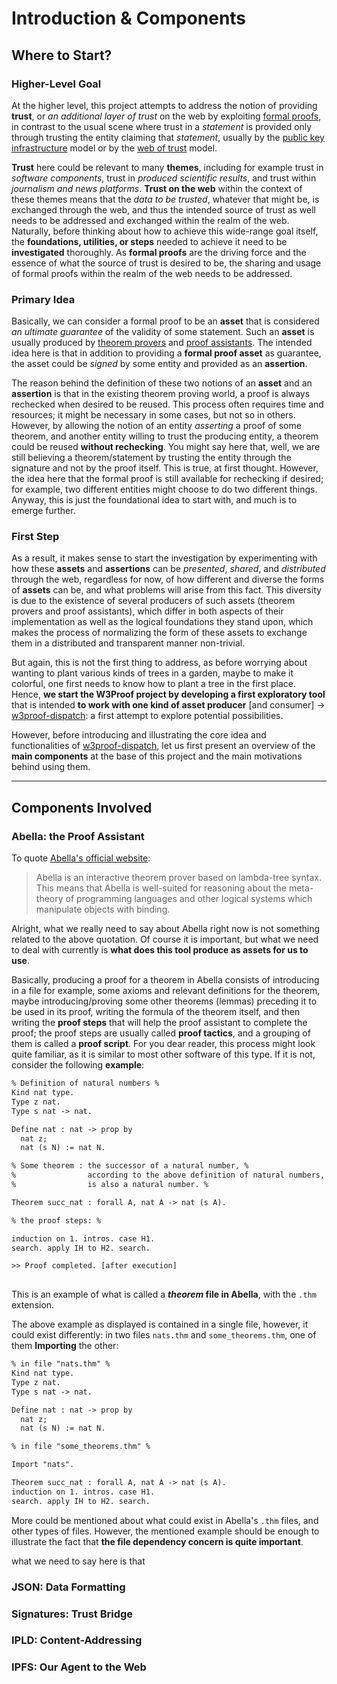 # Introduction & Components

## Where to Start?

### Higher-Level Goal

At the higher level, this project attempts to address the notion of providing **trust**, or *an additional layer of trust* on the web by exploiting [formal proofs](https://en.wikipedia.org/wiki/Formal_verification#:~:text=In%20the%20context%20of%20hardware,using%20formal%20methods%20of%20mathematics.), in contrast to the usual scene where trust in a *statement* is provided only through trusting the entity claiming that *statement*, usually by the [public key infrastructure](https://en.wikipedia.org/wiki/Public_key_infrastructure) model or by the [web of trust](https://en.wikipedia.org/wiki/Web_of_trust) model.

**Trust** here could be relevant to many **themes**, including for example trust in *software components*, trust in *produced scientific results*, and trust within *journalism and news platforms*. **Trust on the web** within the context of these themes means that the *data to be trusted*, whatever that might be, is exchanged through the web, and thus the intended source of trust as well needs to be addressed and exchanged within the realm of the web. Naturally, before thinking about how to achieve this wide-range goal itself, the **foundations, utilities, or steps** needed to achieve it need to be **investigated** thoroughly. As **formal proofs** are the driving force and the essence of what the source of trust is desired to be, the sharing and usage of formal proofs within the realm of the web needs to be addressed.

### Primary Idea

Basically, we can consider a formal proof to be an **asset** that is considered *an ultimate guarantee* of the validity of some statement. Such an **asset** is usually produced by [theorem provers](https://en.wikipedia.org/wiki/Automated_theorem_proving) and [proof assistants](https://en.wikipedia.org/wiki/Proof_assistant). The intended idea here is that in addition to providing a **formal proof asset** as guarantee, the asset could be *signed* by some entity and provided as an **assertion**.

The reason behind the definition of these two notions of an **asset** and an **assertion** is that in the existing theorem proving world, a proof is always rechecked when desired to be reused. This process often requires time and resources; it might be necessary in some cases, but not so in others. However, by allowing the notion of an entity *asserting* a proof of some theorem, and another entity willing to trust the producing entity, a theorem could be reused **without rechecking**. You might say here that, well, we are still believing a theorem/statement by trusting the entity through the signature and not by the proof itself. This is true, at first thought. However, the idea here that the formal proof is still available for rechecking if desired; for example, two different entities might choose to do two different things. Anyway, this is just the foundational idea to start with, and much is to emerge further.

### First Step

As a result, it makes sense to start the investigation by experimenting with how these **assets** and **assertions** can be *presented*, *shared*, and *distributed* through the web, regardless for now, of how different and diverse the forms of **assets** can be, and what problems will arise from this fact. This diversity is due to the existence of several producers of such assets (theorem provers and proof assistants), which differ in both aspects of their implementation as well as the logical foundations they stand upon, which makes the process of normalizing the form of these assets to exchange them in a distributed and transparent manner non-trivial.

But again, this is not the first thing to address, as before worrying about wanting to plant various kinds of trees in a garden, maybe to make it colorful, one first needs to know how to plant a tree in the first place. Hence, **we start the W3Proof project by developing a first exploratory tool** that is intended **to work with one kind of asset producer** [and consumer] &rarr; [w3proof-dispatch](./w3proof-dispatch.md): a first attempt to explore potential possibilities.

However, before introducing and illustrating the core idea and functionalities of [w3proof-dispatch](./w3proof-dispatch.md), let us first present an overview of the **main components** at the base of this project and the main motivations behind using them.

---

## Components Involved

### Abella: the Proof Assistant

To quote [Abella's official website](https://abella-prover.org):

> Abella is an interactive theorem prover based on lambda-tree syntax. This means that Abella is well-suited for reasoning about the meta-theory of programming languages and other logical systems which manipulate objects with binding.

Alright, what we really need to say about Abella right now is not something related to the above quotation. Of course it is important, but what we need to deal with currently is **what does this tool produce as assets for us to use**.

Basically, producing a proof for a theorem in Abella consists of introducing in a file for example, some axioms and relevant definitions for the theorem, maybe introducing/proving some other theorems (lemmas) preceding it to be used in its proof, writing the formula of the theorem itself, and then writing the **proof steps** that will help the proof assistant to complete the proof; the proof steps are usually called **proof tactics**, and a grouping of them is called a **proof script**. For you dear reader, this process might look quite familiar, as it is similar to most other software of this type. If it is not, consider the following **example**:

```apache
% Definition of natural numbers %
Kind nat type.
Type z nat.
Type s nat -> nat.

Define nat : nat -> prop by
  nat z;
  nat (s N) := nat N.

% Some theorem : the successor of a natural number, %
%                according to the above definition of natural numbers, %
%                is also a natural number. %

Theorem succ_nat : forall A, nat A -> nat (s A).

% the proof steps: %

induction on 1. intros. case H1.
search. apply IH to H2. search.

>> Proof completed. [after execution]
  
```

This is an example of what is called a ***theorem* file in Abella**, with the `.thm` extension.

The above example as displayed is contained in a single file, however, it could exist differently: in two files `nats.thm` and `some_theorems.thm`, one of them **Importing** the other:

```apache
% in file "nats.thm" %
Kind nat type.
Type z nat.
Type s nat -> nat.

Define nat : nat -> prop by
  nat z;
  nat (s N) := nat N.
```

```apache
% in file "some_theorems.thm" %

Import "nats".

Theorem succ_nat : forall A, nat A -> nat (s A).
induction on 1. intros. case H1.
search. apply IH to H2. search.
```

More could be mentioned about what could exist in Abella's `.thm` files, and other types of files. However, the mentioned example should be enough to illustrate the fact that **the file dependency concern is quite important**.

what we need to say here is that 

### JSON: Data Formatting

### Signatures: Trust Bridge

### IPLD: Content-Addressing

### IPFS: Our Agent to the Web
